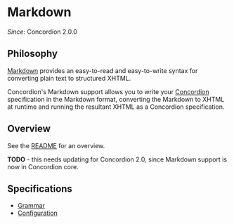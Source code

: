 # Markdown
_Since_: Concordion 2.0.0

## Philosophy

[Markdown](https://daringfireball.net/projects/markdown/) provides an easy-to-read and easy-to-write syntax for converting plain text to structured XHTML.

Concordion's Markdown support allows you to write your [Concordion](http://concordion.org/) specification in the Markdown format, converting the Markdown to XHTML at runtime and running the resultant XHTML as a Concordion specification. 

## Overview

See the [README](https://github.com/concordion/concordion-markdown-extension/blob/master/README.md) for an overview.

__TODO__ - this needs updating for Concordion 2.0, since Markdown support is now in Concordion core.

## Specifications

* [Grammar](MarkdownGrammar.md "c:run")
* [Configuration](MarkdownConfiguration.md "c:run")